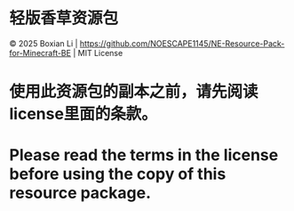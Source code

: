 # 轻版香草资源包
© 2025 Boxian Li | https://github.com/NOESCAPE1145/NE-Resource-Pack-for-Minecraft-BE | MIT License

# 使用此资源包的副本之前，请先阅读license里面的条款。
# Please read the terms in the license before using the copy of this resource package.